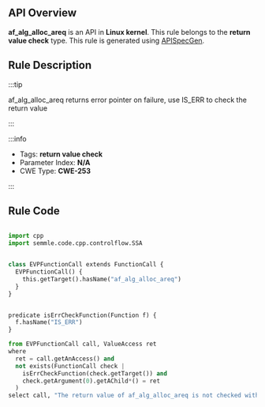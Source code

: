 ---
---


## API Overview
**af_alg_alloc_areq** is an API in **Linux kernel**. This rule belongs to the **return value check** type. This rule is generated using [APISpecGen](../../tools/APISpecGen).
## Rule Description

:::tip

af_alg_alloc_areq returns error pointer on failure, use IS_ERR to check the return value

:::

:::info

- Tags: **return value check**
- Parameter Index: **N/A**
- CWE Type: **CWE-253**

:::

## Rule Code
```python

import cpp
import semmle.code.cpp.controlflow.SSA


class EVPFunctionCall extends FunctionCall {
  EVPFunctionCall() {
    this.getTarget().hasName("af_alg_alloc_areq")
  }
}


predicate isErrCheckFunction(Function f) {
  f.hasName("IS_ERR") 
}

from EVPFunctionCall call, ValueAccess ret
where
  ret = call.getAnAccess() and
  not exists(FunctionCall check |
    isErrCheckFunction(check.getTarget()) and
    check.getArgument(0).getAChild*() = ret
  )
select call, "The return value of af_alg_alloc_areq is not checked with IS_ERR."
    
```